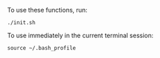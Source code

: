 To use these functions, run:

```
./init.sh
```

To use immediately in the current terminal session:

```
source ~/.bash_profile
```